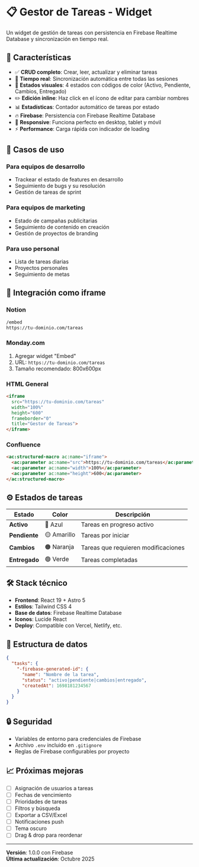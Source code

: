 # 📋 Gestor de Tareas - Widget

Un widget de gestión de tareas con persistencia en Firebase Realtime Database y sincronización en tiempo real.

## 🚀 Características

- ✅ **CRUD completo**: Crear, leer, actualizar y eliminar tareas
- 🔄 **Tiempo real**: Sincronización automática entre todas las sesiones
- 🎨 **Estados visuales**: 4 estados con códigos de color (Activo, Pendiente, Cambios, Entregado)
- ✏️ **Edición inline**: Haz click en el ícono de editar para cambiar nombres
- 📊 **Estadísticas**: Contador automático de tareas por estado
- 🔥 **Firebase**: Persistencia con Firebase Realtime Database
- 📱 **Responsive**: Funciona perfecto en desktop, tablet y móvil
- ⚡ **Performance**: Carga rápida con indicador de loading

## 🎯 Casos de uso

### Para equipos de desarrollo
- Trackear el estado de features en desarrollo
- Seguimiento de bugs y su resolución
- Gestión de tareas de sprint

### Para equipos de marketing
- Estado de campañas publicitarias
- Seguimiento de contenido en creación
- Gestión de proyectos de branding

### Para uso personal
- Lista de tareas diarias
- Proyectos personales
- Seguimiento de metas

## 🔗 Integración como iframe

### Notion
```markdown
/embed
https://tu-dominio.com/tareas
```

### Monday.com
1. Agregar widget "Embed"
2. URL: `https://tu-dominio.com/tareas`
3. Tamaño recomendado: 800x600px

### HTML General
```html
<iframe 
  src="https://tu-dominio.com/tareas" 
  width="100%" 
  height="600" 
  frameborder="0"
  title="Gestor de Tareas">
</iframe>
```

### Confluence
```html
<ac:structured-macro ac:name="iframe">
  <ac:parameter ac:name="src">https://tu-dominio.com/tareas</ac:parameter>
  <ac:parameter ac:name="width">100%</ac:parameter>
  <ac:parameter ac:name="height">600</ac:parameter>
</ac:structured-macro>
```

## ⚙️ Estados de tareas

| Estado | Color | Descripción |
|--------|--------|-------------|
| **Activo** | 🔵 Azul | Tareas en progreso activo |
| **Pendiente** | 🟡 Amarillo | Tareas por iniciar |
| **Cambios** | 🟠 Naranja | Tareas que requieren modificaciones |
| **Entregado** | 🟢 Verde | Tareas completadas |

## 🛠️ Stack técnico

- **Frontend**: React 19 + Astro 5
- **Estilos**: Tailwind CSS 4
- **Base de datos**: Firebase Realtime Database
- **Iconos**: Lucide React
- **Deploy**: Compatible con Vercel, Netlify, etc.

## 💾 Estructura de datos

```json
{
  "tasks": {
    "-firebase-generated-id": {
      "name": "Nombre de la tarea",
      "status": "activo|pendiente|cambios|entregado",
      "createdAt": 1698181234567
    }
  }
}
```

## 🔒 Seguridad

- Variables de entorno para credenciales de Firebase
- Archivo `.env` incluido en `.gitignore`
- Reglas de Firebase configurables por proyecto

## 📈 Próximas mejoras

- [ ] Asignación de usuarios a tareas
- [ ] Fechas de vencimiento
- [ ] Prioridades de tareas
- [ ] Filtros y búsqueda
- [ ] Exportar a CSV/Excel
- [ ] Notificaciones push
- [ ] Tema oscuro
- [ ] Drag & drop para reordenar

---

**Versión**: 1.0.0 con Firebase  
**Última actualización**: Octubre 2025